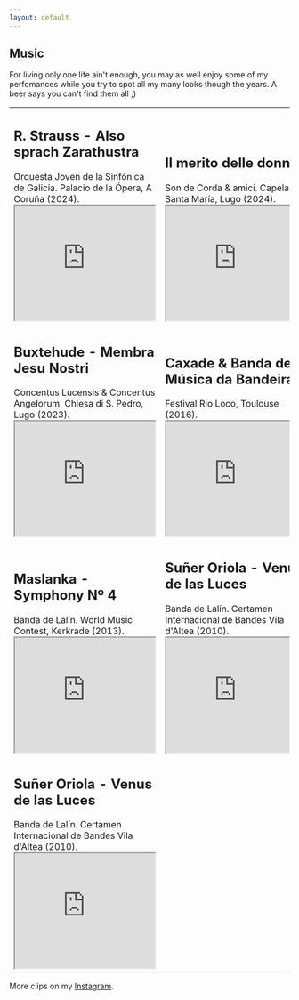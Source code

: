 ```yaml
---
layout: default
---
```


## Music

For living only one life ain't enough, you may as well enjoy some of my perfomances while you try to spot all my many looks though the years. A beer says you can't find them all ;)


<!-- <iframe width="420" height="345" src="https://www.youtube.com/embed/DeehD4Y5tfA"> -->
<!-- </iframe> -->

<table>
  <tr>
    <td valign="bottom">
      <h2>R. Strauss - Also sprach Zarathustra</h2>
      Orquesta Joven de la Sinfónica de Galicia. Palacio de la Ópera, A Coruña (2024).
      <iframe width="252" height="207" src="https://www.youtube.com/embed/wvkC3WVDfTA?si=8qvbijFu6t8jL-os"></iframe>
    </td>
    <td valign="bottom">
      <h2>Il merito delle donne</h2>
      Son de Corda & amici. Capela de Santa María, Lugo (2024).
      <iframe width="252" height="207" src="https://www.youtube.com/embed/7xd_2EIMJg8?si=X8Pa3HajJFRhnioZ"></iframe>
    </td>
  </tr>
  <tr>
    <td valign="bottom">
      <h2>Buxtehude - Membra Jesu Nostri</h2>
      Concentus Lucensis & Concentus Angelorum. Chiesa di S. Pedro, Lugo (2023).
      <iframe width="252" height="207" src="https://www.youtube.com/embed/gAg0haXkMlM"></iframe>
    </td>
    <td valign="bottom">
      <h2>Caxade & Banda de Música da Bandeira</h2>
      Festival Rio Loco, Toulouse (2016). 
      <iframe width="252" height="207" src="https://www.youtube.com/embed/CdEIERNBad0"></iframe>
    </td>
  </tr>
  <tr>
    <td valign="bottom">
      <h2>Maslanka - Symphony Nº 4</h2>
      Banda de Lalín. World Music Contest, Kerkrade (2013).
      <iframe width="252" height="207" src="https://www.youtube.com/embed/DeehD4Y5tfA"></iframe>
    </td>
    <td valign="bottom">
      <h2>Suñer Oriola - Venus de las Luces</h2>
      Banda de Lalín. Certamen Internacional de Bandes Vila d'Altea (2010).
      <iframe width="252" height="207" src="https://www.youtube.com/embed/FrJashZ09Go"></iframe>
    </td>
    <td>
    </td>
  </tr>
  <tr>
    <td valign="bottom">
       <h2>Suñer Oriola - Venus de las Luces</h2>
      Banda de Lalín. Certamen Internacional de Bandes Vila d'Altea (2010).
      <iframe width="252" height="207" src="https://www.youtube.com/embed/FrJashZ09Go"></iframe>
    </td>  
  </tr>
</table>

More clips on my <a href="https://www.instagram.com/nicolobo12/">Instagram</a>.
